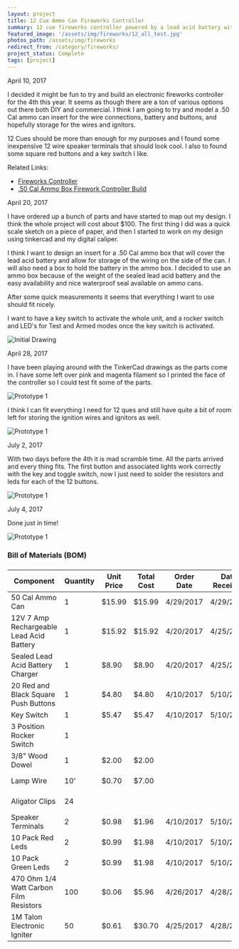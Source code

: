 ```yaml
---
layout: project
title: 12 Cue Ammo Can Fireworks Controller
summary: 12 cue fireworks controller powered by a lead acid battery with a custom tinkercad designed and 3D printed insert and controller face for a standard 50 cal ammo can.
featured_image: '/assets/img/fireworks/12_all_test.jpg'
photos_path: /assets/img/fireworks
redirect_from: /category/fireworks/
project_status: Complete
tags: [project]
---
```

<div class="timeline">
  <div class="time-label">
      <span class="bg-blue">
          <time datetime="2017-04-10T00:00:00-07:00" itemprop="datePublished">April  10, 2017</time>
      </span>
  </div>
  <div>
      <i class="fas fa-lightbulb bg-green"></i>
      <div class="timeline-item">
          <span class="time"></span>
          <div class="timeline-body">
              <p>
              I decided it might be fun to try and build an electronic fireworks controller for the 4th this year.  It seems as though there are a ton of various options out there both DIY and commercial.  I think I am going to try and model a .50 Cal ammo can insert for the wire connections, battery and buttons, and hopefully storage for the wires and ignitors.
              </p>
              <p>
              12 Cues should be more than enough for my purposes and I found some inexpensive 12 wire speaker terminals that should look cool. I also to found some square red buttons and a key switch I like.</p>
          </div>
          <div class="timeline-footer">
              Related Links: 
              <ul>
                  <li><a href="http://www.instructables.com/id/Fireworks-Controller/">Fireworks Controller</a></li>
                  <li><a href="http://www.instructables.com/id/Firework-Controller-Build/">.50 Cal Ammo Box Firework Controller Build</a></li>
              </ul>
          </div>
      </div>
  </div>
  <div class="time-label">
      <span class="bg-blue">
          <time datetime="2017-04-20T00:00Speaker Terminals:00-07:00" itemprop="datePublished">April  20, 2017</time>
      </span>
  </div>
  <div>
      <i class="fa fa-cogs bg-green"></i>
      <div class="timeline-item">
          <span class="time"></span>
          <div class="timeline-body">
              <p>
              I have ordered up a bunch of parts and have started to map out my design. I think the whole project will cost about $100. The first thing I did was a quick scale sketch on a piece of paper, and then I started to work on my design using tinkercad and my digital caliper.
              </p>
              <p> I think I want to design an insert for a .50 Cal ammo box that will cover the lead acid battery and allow for storage of the wiring on the side of the can.  I will also need a box to hold the battery in the ammo box.  I decided to use an ammo box because of the weight of the sealed lead acid battery and the easy availability and nice waterproof seal available on ammo cans.
              </p>
              <p>After some quick measurements it seems that everything I want to use should fit nicely.  </p>
              <p>
              I want to have a key switch to activate the whole unit, and a rocker switch and LED's for Test and Armed modes once the key switch is activated.
              </p>
              <p>
                  <img alt="Initial Drawing" src="../../assets/img/fireworks/01_initial_drawing.jpg" class="img-fluid" />
              </p>
          </div>
      </div>
  </div>
  <div class="time-label">
      <span class="bg-blue">
          <time datetime="2017-04-28T00:00:00-07:00" itemprop="datePublished">April  28, 2017</time>
      </span>
  </div>
  <div>
      <i class="fa fa-cogs bg-green"></i>
      <div class="timeline-item">
          <div class="timeline-body">
              <p>
              I have been playing around with the TinkerCad drawings as the parts come in.  I have some left over pink and magenta filament so I printed the face of the controller so I could test fit some of the parts.
              </p>
                <p>
                  <img alt="Prototype 1" src="../../assets/img/fireworks/03_prototype_pink.jpg" class="img-fluid" />
              </p>
              <p>
              I think I can fit everything I need for 12 ques and still have quite a bit of room left for storing the ignition wires and ignitors as well.
              </p>
                <p>
                  <img alt="Prototype 1" src="../../assets/img/fireworks/04_prototype_pink.jpg" class="img-fluid" />
              </p>
          </div>
      </div>
  </div>
  <div class="time-label">
      <span class="bg-blue">
          <time datetime="2017-7-2T00:00:00-07:00" itemprop="datePublished">July  2, 2017</time>
      </span>
  </div>
  <div>
      <i class="fa fa-cogs bg-green"></i>
      <div class="timeline-item">
          <div class="timeline-body">
              <p>
                With two days before the 4th it is mad scramble time. All the parts arrived and every thing fits.  The first button and associated lights work correctly with the key and toggle switch, now I just need to solder the resistors and leds for each of the 12 buttons. 
              </p>
              <p>
                  <img alt="Prototype 1" src="../../assets/img/fireworks/08_final_fatigue_green_2.jpg" class="img-fluid" />
              </p>
          </div>
      </div>
  </div>
  <div class="time-label">
      <span class="bg-blue">
          <time datetime="2017-7-4T00:00:00-07:00" itemprop="datePublished">July  4, 2017</time>
      </span>
  </div>
  <div>
      <i class="fa fa-cogs bg-green"></i>
      <div class="timeline-item">
          <div class="timeline-body">
              <p>
                Done just in time! 
              </p>
              <p>
                  <img alt="Prototype 1" src="../../assets/img/fireworks/09_wiring_up_close.jpg" class="img-fluid" />
              </p>
          </div>
      </div>
  </div>
  <div>
      <i class="fas fa-clock bg-gray"></i>
  </div>
</div>
<h3> Bill of Materials (BOM)<h3>
<div class="table-responsive">
  <table class="table table-bordered table-hover table-striped table-sm">
      <thead>
          <tr>
              <th>Component</th>
              <th>Quantity</th>
              <th>Unit Price</th>
              <th>Total Cost</th>
              <th>Order Date</th>
              <th>Date Received</th>
              <th>Vendor</th>
          </tr>
      </thead>
      <tbody>
          <tr class="success">
              <td>50 Cal Ammo Can</td>
              <td>1</td>
              <td>$15.99</td>
              <td>$15.99</td>
              <td>4/29/2017</td>
              <td>4/29/2017</td>
              <td>
                  <a href="https://www.harborfreight.com/50-cal-metal-ammo-can-63181.html">Harbor Freight</a>
              </td>
          </tr>
          <tr class="success">
              <td>12V 7 Amp Rechargeable Lead Acid Battery</td>
              <td>1</td>
              <td>$15.92</td>
              <td>$15.92</td>
              <td>4/20/2017</td>
              <td>4/25/2017</td>
              <td>
                  <a href="https://www.amazon.com/gp/product/B003S1RQ2S/">Amazon</a>
              </td>
          </tr>
          <tr class="success">
              <td>Sealed Lead Acid Battery Charger</td>
              <td>1</td>
              <td>$8.90</td>
              <td>$8.90</td>
              <td>4/20/2017</td>
              <td>4/25/2017</td>
              <td>
                  <a href="https://www.amazon.com/gp/product/B001G8AIMU/">Amazon</a>
              </td>
          </tr>
          <tr class="success">
              <td>20 Red and Black Square Push Buttons</td>
              <td>1</td>
              <td>$4.80</td>
              <td>$4.80</td>
              <td>4/10/2017</td>
              <td>5/10/2017</td>
              <td>
                  <a href="http://www.dx.com/p/diy-push-button-switch-red-black-20-piece-pack-143597">DX</a>
              </td>
          </tr>
          <tr class="success">
              <td>Key Switch</td>
              <td>1</td>
              <td>$5.47</td>
              <td>$5.47</td>
              <td>4/10/2017</td>
              <td>5/10/2017</td>
              <td>
                  <a href="http://www.dx.com/p/maitech-04060015-zinc-alloy-key-switch-silver-310701">DX</a>
              </td>
          </tr>
          <tr class="success">
              <td>3 Position Rocker Switch</td>
              <td>1</td>
              <td></td>
              <td></td>
              <td></td>
              <td></td>
              <td>
                  On Hand
              </td>
          </tr>
          <tr class="success">
              <td>3/8" Wood Dowel</td>
              <td>1</td>
              <td>$2.00</td>
              <td>$2.00</td>
              <td></td>
              <td></td>
              <td>
                  ACE Hardware
              </td>
          </tr>
          <tr class="success">
              <td>Lamp Wire</td>
              <td>10'</td>
              <td>$0.70</td>
              <td>$7.00</td>
              <td></td>
              <td></td>
              <td>
                  ACE Hardware
              </td>
          </tr>
          <tr class="success">
              <td>Aligator Clips</td>
              <td>24</td>
              <td></td>
              <td></td>
              <td></td>
              <td></td>
              <td>
                  ACE Hardware
              </td>
          </tr>
          <tr class="success">
              <td>Speaker Terminals</td>
              <td>2</td>
              <td>$0.98</td>
              <td>$1.96</td>
              <td>4/10/2017</td>
              <td>5/10/2017</td>
              <td>
                  <a href="https://www.banggood.com/12-Way-2-Row-Push-Release-Connector-Plate-Stereo-Speaker-Terminal-Strip-Block-p-1050817.html">Banggood</a>
              </td>
          </tr>
          <tr class="success">
              <td>10 Pack Red Leds</td>
              <td>2</td>
              <td>$0.99</td>
              <td>$1.98</td>
              <td>4/10/2017</td>
              <td>5/10/2017</td>
              <td>
                  <a href="https://www.banggood.com/10pcs-5mm-3000-6000mcd-LED-Bright-Decoration-Torch-Toy-Light-Red-p-73171.html">Banggood</a>
              </td>
          </tr>
          <tr class="success">
              <td>10 Pack Green Leds</td>
              <td>2</td>
              <td>$0.99</td>
              <td>$1.98</td>
              <td>4/10/2017</td>
              <td>5/10/2017</td>
              <td>
                  <a href="https://www.banggood.com/10pcs-5mm-3000-6000mcd-LED-Bright-Decoration-Torch-Toy-Light-Green-p-73175.html">Banggood</a>
              </td>
          </tr>
          <tr class="success">
              <td>470 Ohm 1/4 Watt Carbon Film Resistors</td>
              <td>100</td>
              <td>$0.06</td>
              <td>$5.96</td>
              <td>4/26/2017</td>
              <td>4/28/2017</td>
              <td>
                  <a href="https://www.amazon.com/gp/product/B00EV2Q7HS/">Amazon</a>
              </td>
          </tr>
          <tr class="success">
              <td>1M Talon Electronic Igniter</td>
              <td>50</td>
              <td>$0.61</td>
              <td>$30.70</td>
              <td>4/25/2017</td>
              <td>4/28/2017</td>
              <td>
                  <a href="http://pyroworks.us/electric-igniters/talon-electric-igniters/1m-1-meter-lead-wires-talon-igniter.html">Pyroworks</a>
              </td>
          </tr>
      </tbody>
  </table>
</div>